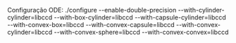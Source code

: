 Configuração ODE: ./configure --enable-double-precision --with-cylinder-cylinder=libccd  --with-box-cylinder=libccd  --with-capsule-cylinder=libccd  --with-convex-box=libccd  --with-convex-capsule=libccd  --with-convex-cylinder=libccd  --with-convex-sphere=libccd  --with-convex-convex=libccd
